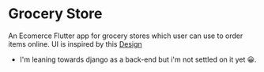 # Grocery Store

An Ecomerce Flutter app for grocery stores which user can use to order items online.
UI is inspired by this <a href="https://xd.adobe.com/view/96290beb-b07a-4728-6b62-adbf213740a5-e018">Design</a> 
<ul>
<li>I'm leaning towards django as a back-end but i'm not settled on it yet <span>&#128512;</span>.</li>
  
  </ul>
